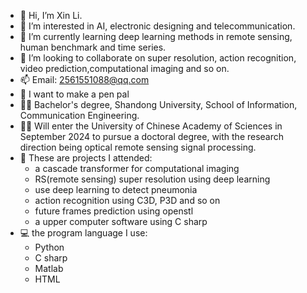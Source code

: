 - 👋 Hi, I’m Xin Li.
- 👀 I’m interested in AI, electronic designing and telecommunication.
- 🌱 I’m currently learning deep learning methods in remote sensing, human benchmark and time series.
- 💞️ I’m looking to collaborate on super resolution, action recognition, video prediction,computational imaging and so on.
- 📫 Email: 2561551088@qq.com
- 📨 I want to make a pen pal
- :man_student: Bachelor's degree, Shandong University, School of Information, Communication Engineering.
- :man_technologist: Will enter the University of Chinese Academy of Sciences in September 2024 to pursue a doctoral degree, with the research direction being optical remote sensing signal processing.
- 📄 These are projects I attended:
  * a cascade transformer for computational imaging
  * RS(remote sensing) super resolution using deep learning
  * use deep learning to detect pneumonia
  * action recognition using C3D, P3D and so on
  * future frames prediction using openstl
  * a upper computer software using C sharp
- :computer: the program language I use:
  * Python
  * C sharp
  * Matlab
  * HTML

<!---
lixin2002cn/lixin2002cn is a ✨ special ✨ repository because its `README.md` (this file) appears on your GitHub profile.
You can click the Preview link to take a look at your changes.
--->

